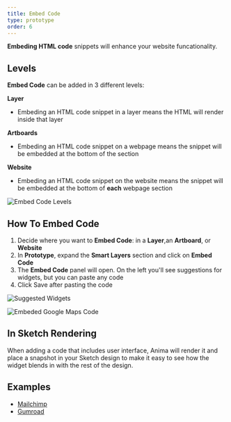```yaml
---
title: Embed Code
type: prototype
order: 6
---
```


**Embeding HTML code** snippets will enhance your website funcationality.


## Levels

**Embed Code** can be added in 3 different levels:

**Layer**

 * Embeding an HTML code snippet in a layer  means the HTML will render inside that layer
   

**Artboards**

 * Embeding an HTML code snippet on a webpage means the snippet will be embedded at the bottom of the **<body>** section
   
**Website**
  
 * Embeding an HTML code snippet on the website means the snippet will be embedded at the bottom of **each** webpage **<body>** section

![Embed Code Levels](http://f.cl.ly/items/3x3F0L2I260G3s450A3S/Embed%20Code%20Panel.png)

## How To Embed Code

1. Decide where you want to **Embed Code**: in a **Layer**,an **Artboard**, or **Website**
2. In **Prototype**, expand the **Smart Layers** section and click on **Embed Code**
3. The **Embed Code** panel will open. On the left you'll see suggestions for widgets, but you can paste any code
4. Click Save after pasting the code

![Suggested Widgets](http://f.cl.ly/items/1g092G3T1l1Y1n1A2H0b/Embed%20Code.png)

![Embeded Google Maps Code](http://f.cl.ly/items/301m1r0z2X0b1w1l2c3X/Embedded%20Code.png)


## In Sketch Rendering

When adding a code that includes user interface, Anima will render it and place a snapshot in your Sketch design to make it easy to see how the widget blends in with the rest of the design.

## Examples

* [Mailchimp](https://launchpad.animaapp.com/widgetsdemo/mailchimp)
* [Gumroad](https://launchpad.animaapp.com/widgetsdemo/gumroad)

